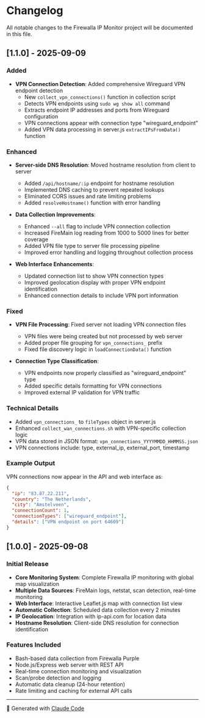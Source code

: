 # Changelog

All notable changes to the Firewalla IP Monitor project will be documented in this file.

## [1.1.0] - 2025-09-09

### Added
- **VPN Connection Detection**: Added comprehensive Wireguard VPN endpoint detection
  - New `collect_vpn_connections()` function in collection script
  - Detects VPN endpoints using `sudo wg show all` command
  - Extracts endpoint IP addresses and ports from Wireguard configuration
  - VPN connections appear with connection type "wireguard_endpoint"
  - Added VPN data processing in server.js `extractIPsFromData()` function

### Enhanced
- **Server-side DNS Resolution**: Moved hostname resolution from client to server
  - Added `/api/hostname/:ip` endpoint for hostname resolution
  - Implemented DNS caching to prevent repeated lookups
  - Eliminated CORS issues and rate limiting problems
  - Added `resolveHostname()` function with error handling

- **Data Collection Improvements**:
  - Enhanced `--all` flag to include VPN connection collection
  - Increased FireMain log reading from 1000 to 5000 lines for better coverage
  - Added VPN file type to server file processing pipeline
  - Improved error handling and logging throughout collection process

- **Web Interface Enhancements**:
  - Updated connection list to show VPN connection types
  - Improved geolocation display with proper VPN endpoint identification
  - Enhanced connection details to include VPN port information

### Fixed
- **VPN File Processing**: Fixed server not loading VPN connection files
  - VPN files were being created but not processed by web server
  - Added proper file grouping for `vpn_connections_` prefix
  - Fixed file discovery logic in `loadConnectionData()` function

- **Connection Type Classification**:
  - VPN endpoints now properly classified as "wireguard_endpoint" type
  - Added specific details formatting for VPN connections
  - Improved external IP validation for VPN traffic

### Technical Details
- Added `vpn_connections_` to `fileTypes` object in server.js
- Enhanced `collect_wan_connections.sh` with VPN-specific collection logic
- VPN data stored in JSON format: `vpn_connections_YYYYMMDD_HHMMSS.json`
- VPN connections include: type, external_ip, external_port, timestamp

### Example Output
VPN connections now appear in the API and web interface as:
```json
{
  "ip": "83.87.22.211",
  "country": "The Netherlands",
  "city": "Amstelveen",
  "connectionCount": 1,
  "connectionTypes": ["wireguard_endpoint"],
  "details": ["VPN endpoint on port 64609"]
}
```

## [1.0.0] - 2025-09-08

### Initial Release
- **Core Monitoring System**: Complete Firewalla IP monitoring with global map visualization
- **Multiple Data Sources**: FireMain logs, netstat, scan detection, real-time monitoring
- **Web Interface**: Interactive Leaflet.js map with connection list view
- **Automatic Collection**: Scheduled data collection every 2 minutes
- **IP Geolocation**: Integration with ip-api.com for location data
- **Hostname Resolution**: Client-side DNS resolution for connection identification

### Features Included
- Bash-based data collection from Firewalla Purple
- Node.js/Express web server with REST API
- Real-time connection monitoring and visualization
- Scan/probe detection and logging
- Automatic data cleanup (24-hour retention)
- Rate limiting and caching for external API calls

---

🤖 Generated with [Claude Code](https://claude.ai/code)